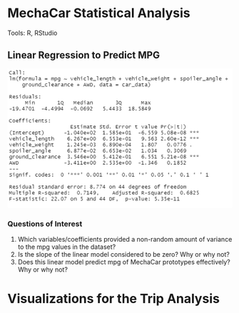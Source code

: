 # MechaCar Statistical Analysis

Tools: R, RStudio

## Linear Regression to Predict MPG
 ![](https://github.com/MarielaKaradzhova/MechaCar_Statistical_Analysis/blob/main/resources/mpg_regression.png)
 
### Questions of Interest

 1. Which variables/coefficients provided a non-random amount of variance to the mpg values in the dataset?
 2. Is the slope of the linear model considered to be zero? Why or why not?
 3. Does this linear model predict mpg of MechaCar prototypes effectively? Why or why not?
 
 
# Visualizations for the Trip Analysis
